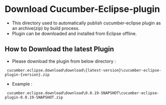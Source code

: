
# Download Cucumber-Eclipse-plugin
- This directory used to automatically publish cucumber-eclipse plugin as an archive(zip) by build process. 
- Plugin can be downloaded and installed from Eclipse offline.

## How to Download the latest Plugin
- Please download the plugin from below directory : 
```gherkin
 cucumber.eclipse.download\download\{latest-version}\cucumber-eclipse-plugin-{version}.zip
```
* Example :
```gherkin
 cucumber.eclipse.download\download\0.0.19-SNAPSHOT\cucumber-eclipse-plugin-0.0.19-SNAPSHOT.zip
